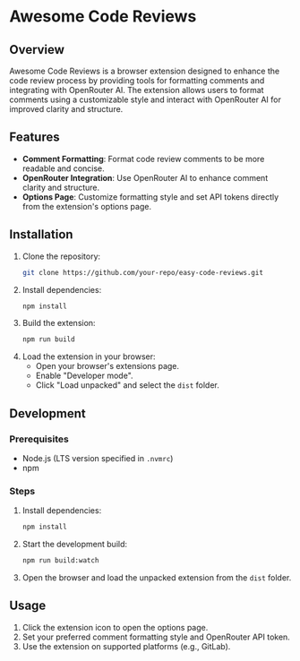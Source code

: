 # Awesome Code Reviews

## Overview
Awesome Code Reviews is a browser extension designed to enhance the code review process by providing tools for formatting comments and integrating with OpenRouter AI.
The extension allows users to format comments using a customizable style and interact with OpenRouter AI for improved clarity and structure.

## Features
- **Comment Formatting**: Format code review comments to be more readable and concise.
- **OpenRouter Integration**: Use OpenRouter AI to enhance comment clarity and structure.
- **Options Page**: Customize formatting style and set API tokens directly from the extension's options page.

## Installation
1. Clone the repository:
   ```bash
   git clone https://github.com/your-repo/easy-code-reviews.git
   ```
2. Install dependencies:
   ```bash
   npm install
   ```
3. Build the extension:
   ```bash
   npm run build
   ```
4. Load the extension in your browser:
   - Open your browser's extensions page.
   - Enable "Developer mode".
   - Click "Load unpacked" and select the `dist` folder.

## Development
### Prerequisites
- Node.js (LTS version specified in `.nvmrc`)
- npm

### Steps
1. Install dependencies:
   ```bash
   npm install
   ```
2. Start the development build:
   ```bash
   npm run build:watch
   ```
3. Open the browser and load the unpacked extension from the `dist` folder.

## Usage
1. Click the extension icon to open the options page.
2. Set your preferred comment formatting style and OpenRouter API token.
3. Use the extension on supported platforms (e.g., GitLab).